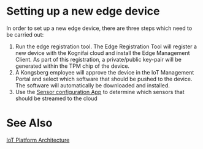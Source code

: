 # Setting up a new edge device
In order to set up a new edge device, there are three steps which need to be carried out:
1) Run the edge registration tool.
 The Edge Registration Tool will register a new device with the Kognifai cloud and install the Edge Management Client. As part of this registration, a private/public key-pair will be generated within the TPM chip of the device.  
2) A Kongsberg employee will approve the device in the IoT Management Portal and select which software that should be pushed to the device. The software will automatically be downloaded and installed.
3) Use the  [Sensor configuration App](Overview%20-%20Sensor%20Configuration%20Overview.md) to determine which sensors that should be streamed to the cloud

# See Also
[IoT Platform Architecture](Overview%20-%20IoT%20Platform%20Architecture%20Overview.md)
